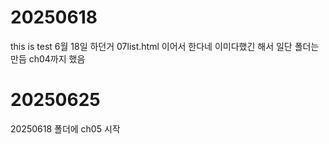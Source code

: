 # 20250618
this is test 6월 18일 하던거 07list.html 이어서 한다네 이미다했긴 해서 일단 폴더는 만듬 ch04까지 했음
# 20250625
20250618 폴더에 ch05 시작
